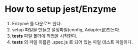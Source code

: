 # How to setup jest/Enzyme 

1) Enzyme 를 다운로드 한다.
2) setup 파일을 만들고 설정파일(config, Adapter를)만든다.
3) __tests__ 파일 폴더에 작업을 시작한다.
4) __tests__ 의 파일 이름은 .spec.js 로 되어 있는 파일 테스트 파일이다.